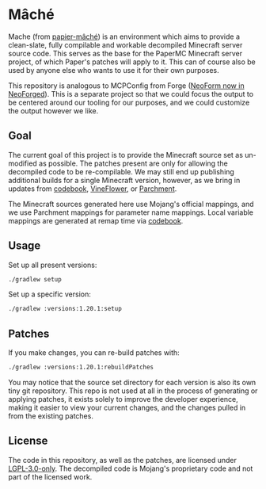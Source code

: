 Mâché
=====

Mache (from [papier-mâché](https://en.wikipedia.org/wiki/Papier-m%C3%A2ch%C3%A9)) is an environment which aims to
provide a clean-slate, fully compilable and workable decompiled Minecraft server source code. This serves as the base
for the PaperMC Minecraft server project, of which Paper's patches will apply to it. This can of course also be used by
anyone else who wants to use it for their own purposes.

This repository is analogous to MCPConfig from Forge ([NeoForm now in NeoForged](https://github.com/NeoForged/NeoForm)).
This is a separate project so that we could focus the output to be centered around our tooling for our purposes, and we
could customize the output however we like.

Goal
----

The current goal of this project is to provide the Minecraft source set as un-modified as possible. The patches present
are only for allowing the decompiled code to be re-compilable. We may still end up publishing additional builds for a
single Minecraft version, however, as we bring in updates from [codebook](https://github.com/PaperMC/codebook),
[VineFlower](https://github.com/Vineflower/vineflower), or [Parchment](https://github.com/ParchmentMC/Parchment).

The Minecraft sources generated here use Mojang's official mappings, and we use Parchment mappings for parameter name
mappings. Local variable mappings are generated at remap time via
[codebook](https://github.com/PaperMC/codebook).

Usage
-----

Set up all present versions:
```sh
./gradlew setup
```

Set up a specific version:
```sh
./gradlew :versions:1.20.1:setup
```

Patches
-------

If you make changes, you can re-build patches with:
```sh
./gradlew :versions:1.20.1:rebuildPatches
```

You may notice that the source set directory for each version is also its own tiny git repository. This repo is not used
at all in the process of generating or applying patches, it exists solely to improve the developer experience, making it
easier to view your current changes, and the changes pulled in from the existing patches.

License
-------

The code in this repository, as well as the patches, are licensed under [LGPL-3.0-only](license.txt). The decompiled
code is Mojang's proprietary code and not part of the licensed work.
